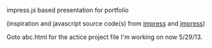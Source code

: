 impress.js based presentation for portfolio 

(inspiration and javascript source code(s) from [impress](http://bartaz.github.io/impress.js/) and [jmpress](http://jmpressjs.github.io/jmpress.js/))

Goto abc.html for the actice project file I'm working on now 5/29/13.  
